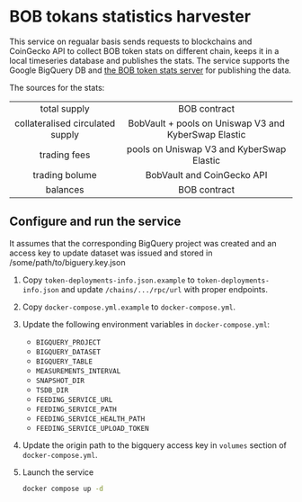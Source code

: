 BOB tokans statistics harvester
====

This service on regualar basis sends requests to blockchains and CoinGecko API to collect BOB token stats on different chain, keeps it in a local timeseries database and publishes the stats. The service supports the Google BigQuery DB and [the BOB token stats server](https://github.com/zkBob/bob-circulating-supply) for publishing the data.

The sources for the stats:

|      |      |
|:----:|:----:|
| total supply | BOB contract |
| collateralised circulated supply | BobVault + pools on Uniswap V3 and KyberSwap Elastic |
| trading fees | pools on Uniswap V3 and KyberSwap Elastic |
| trading bolume | BobVault and CoinGecko API |
| balances | BOB contract |

## Configure and run the service

It assumes that the corresponding BigQuery project was created and an access key to update dataset was issued and stored in /some/path/to/biguery.key.json

1. Copy `token-deployments-info.json.example` to `token-deployments-info.json` and update `/chains/.../rpc/url` with proper endpoints.

2. Copy `docker-compose.yml.example` to `docker-compose.yml`.

3. Update the following environment variables in `docker-compose.yml`:
    - `BIGQUERY_PROJECT`
    - `BIGQUERY_DATASET`
    - `BIGQUERY_TABLE`
    - `MEASUREMENTS_INTERVAL`
    - `SNAPSHOT_DIR`
    - `TSDB_DIR`
    - `FEEDING_SERVICE_URL`
    - `FEEDING_SERVICE_PATH`
    - `FEEDING_SERVICE_HEALTH_PATH`
    - `FEEDING_SERVICE_UPLOAD_TOKEN`

4. Update the origin path to the bigquery access key in `volumes` section of `docker-compose.yml`.

5. Launch the service 

   ```bash
   docker compose up -d
   ```